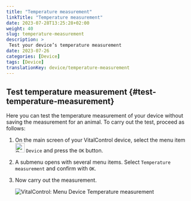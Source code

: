```yaml
---
title: "Temperature measurement"
linkTitle: "Temperature measurement"
date: 2023-07-28T13:25:28+02:00
weight: 40
slug: temperature-measurement
description: >
 Test your device’s temperature measurement
date: 2023-07-26
categories: [Device]
tags: [Device]
translationKey: device/temperature-measurement
---
```

## Test temperature measurement {#test-temperature-measurement}

Here you can test the temperature measurement of your device without saving the measurement for an animal. To carry out the test, proceed as follows:

1. On the main screen of your VitalControl device, select the menu item <img src="/icons/device.svg" width="25" align="bottom" alt="Device" /> `Device` and press the `OK` button.

2. A submenu opens with several menu items. Select `Temperature measurement` and confirm with `OK`.

3. Now carry out the measurement.

   ![VitalControl: Menu Device Temperature measurement](../images/temperature.png "Test temperature measurement")
